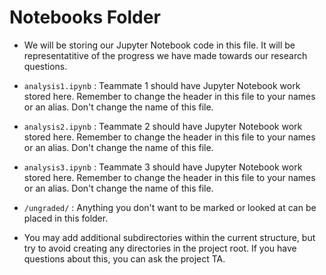 # Notebooks Folder

- We will be storing our Jupyter Notebook code in this file. It will be representatitive of the progress we have made towards our research questions.

- `analysis1.ipynb` : Teammate 1 should have Jupyter Notebook work stored here. Remember to change the header in this file to your names or an alias. Don't change the name of this file.
- `analysis2.ipynb` : Teammate 2 should have Jupyter Notebook work stored here. Remember to change the header in this file to your names or an alias. Don't change the name of this file.
- `analysis3.ipynb` : Teammate 3 should have Jupyter Notebook work stored here. Remember to change the header in this file to your names or an alias. Don't change the name of this file.
- `/ungraded/` : Anything you don't want to be marked or looked at can be placed in this folder.   
- You may add additional subdirectories within the current structure, but try to avoid creating any directories in the project root. If you have questions about this, you can ask the project TA.
